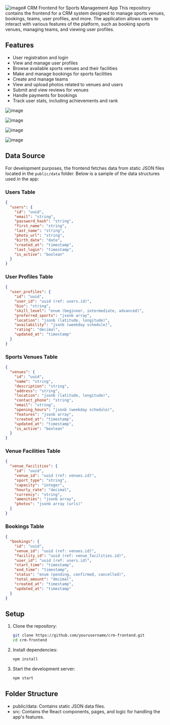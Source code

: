 ![image](https://github.com/user-attachments/assets/0737fb4f-c55f-4741-92e6-3d3b573638bd)# CRM Frontend for Sports Management App
This repository contains the frontend for a CRM system designed to manage sports venues, bookings, teams, user profiles, and more. The application allows users to interact with various features of the platform, such as booking sports venues, managing teams, and viewing user profiles.
## Features
- User registration and login
- View and manage user profiles
- Browse available sports venues and their facilities
- Make and manage bookings for sports facilities
- Create and manage teams
- View and upload photos related to venues and users
- Submit and view reviews for venues
- Handle payments for bookings
- Track user stats, including achievements and rank


![image](https://github.com/user-attachments/assets/d3d75180-b170-40c7-88b7-5edf665c9cb8)


![image](https://github.com/user-attachments/assets/b4b31ff9-5524-4a14-815b-ed94e9b9a985)

![image](https://github.com/user-attachments/assets/d64e39c4-5c43-4c02-bcc9-b01cf308c522)


![image](https://github.com/user-attachments/assets/3b4a561e-49e9-4fd4-a3a9-4de74c49f588)

## Data Source
For development purposes, the frontend fetches data from static JSON files located in the `public/data` folder. Below is a sample of the data structures used in the app:
### Users Table
```json
{
  "users": {
    "id": "uuid",
    "email": "string",
    "password_hash": "string",
    "first_name": "string",
    "last_name": "string",
    "photo_url": "string",
    "birth_date": "date",
    "created_at": "timestamp",
    "last_login": "timestamp",
    "is_active": "boolean"
  }
}
```
### User Profiles Table
```json
{
  "user_profiles": {
    "id": "uuid",
    "user_id": "uuid (ref: users.id)",
    "bio": "string",
    "skill_level": "enum (beginner, intermediate, advanced)",
    "preferred_sports": "jsonb array",
    "location": "jsonb (latitude, longitude)",
    "availability": "jsonb (weekday schedule)",
    "rating": "decimal",
    "updated_at": "timestamp"
  }
}
```
### Sports Venues Table
```json
{
  "venues": {
    "id": "uuid",
    "name": "string",
    "description": "string",
    "address": "string",
    "location": "jsonb (latitude, longitude)",
    "contact_phone": "string",
    "email": "string",
    "opening_hours": "jsonb (weekday schedule)",
    "features": "jsonb array",
    "created_at": "timestamp",
    "updated_at": "timestamp",
    "is_active": "boolean"
  }
}
```
### Venue Facilities Table
```json
{
  "venue_facilities": {
    "id": "uuid",
    "venue_id": "uuid (ref: venues.id)",
    "sport_type": "string",
    "capacity": "integer",
    "hourly_rate": "decimal",
    "currency": "string",
    "amenities": "jsonb array",
    "photos": "jsonb array (urls)"
  }
}
```
### Bookings Table
```json
{
  "bookings": {
    "id": "uuid",
    "venue_id": "uuid (ref: venues.id)",
    "facility_id": "uuid (ref: venue_facilities.id)",
    "user_id": "uuid (ref: users.id)",
    "start_time": "timestamp",
    "end_time": "timestamp",
    "status": "enum (pending, confirmed, cancelled)",
    "total_amount": "decimal",
    "created_at": "timestamp",
    "updated_at": "timestamp"
  }
}
```
## Setup
1. Clone the repository:
   ```bash
   git clone https://github.com/yourusername/crm-frontend.git
   cd crm-frontend
   ```
2. Install dependencies:
    ```bash
    npm install
    ```
3. Start the development server:
    ```bash
    npm start
   ```
## Folder Structure
- public/data: Contains static JSON data files.
- src: Contains the React components, pages, and logic for handling the app's features.
